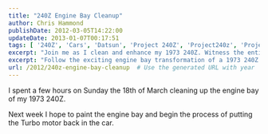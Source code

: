 ```yaml
---
title: "240Z Engine Bay Cleanup"
author: Chris Hammond
publishDate: 2012-03-05T14:22:00
updateDate: 2013-01-07T00:17:51
tags: [ '240Z', 'Cars', 'Datsun', 'Project 240Z', 'Project240z', 'Project240Zcom' ]
excerpt: "Join me as I clean and enhance my 1973 240Z. Witness the entire process of engine bay cleaning, painting, and turbo motor installation."
excerpt: "Follow the exciting engine bay transformation of a 1973 240Z in this blog post as the author cleans, paints, and prepares for the Turbo motor installation."
url: /2012/240z-engine-bay-cleanup  # Use the generated URL with year
---
```

<P>I spent a few hours on Sunday the 18th of March cleaning up the engine bay of&nbsp;my 1973 240Z.</P> <p>Next week I hope to paint the engine bay and begin the process of putting the Turbo motor back in the car. </p><P>&nbsp;</P> <object width="425" height="350"><param name="movie" value="https://www.youtube.com/v/ANz9qkmFiy0"></param><embed src="https://www.youtube.com/v/ANz9qkmFiy0" type="application/x-shockwave-flash" width="425" height="350"></embed></object>

